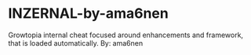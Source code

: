 # INZERNAL-by-ama6nen
Growtopia internal cheat focused around enhancements and framework, that is loaded automatically. By: ama6nen
